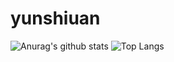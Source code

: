 # yunshiuan

![Anurag's github stats](https://github-readme-stats.vercel.app/api?username=YunshiuanOAO&theme=vue-dark)
![Top Langs](https://github-readme-stats.vercel.app/api/top-langs/?username=YunshiuanOAO&layout=compact&theme=vue-dark)

